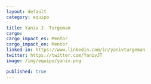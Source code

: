 ```yaml
---
layout: default
category: equipo

title: Yaniv J. Turgeman
cargo:
cargo_impact_es: Mentor
cargo_impact_en: Mentor
linked-in: https://www.linkedin.com/in/yanivturgeman
twitter: https://twitter.com/YanivJT
image: /img/equipo/yaniv.png

published: true
---
```


